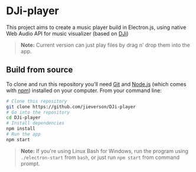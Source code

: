 # DJi-player

This project aims to create a music player build in Electron.js, using native Web Audio API for music visualizer (based on [DJi](http://jieverson.com/DJi))

> **Note:** Current version can just play files by drag n' drop them into the app.

## Build from source

To clone and run this repository you'll need [Git](https://git-scm.com) and [Node.js](https://nodejs.org/en/download/) (which comes with [npm](http://npmjs.com)) installed on your computer. From your command line:

```bash
# Clone this repository
git clone https://github.com/jieverson/DJi-player
# Go into the repository
cd DJi-player
# Install dependencies
npm install
# Run the app
npm start
```

> **Note:** If you're using Linux Bash for Windows, run the program using `./electron-start` from `bash`, or just run `npm start` from command prompt.
